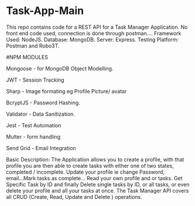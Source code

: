 # Task-App-Main
This repo contains code for a REST API for a Task Manager Application. No front end code used, connection is done through postman....
Framework Used: NodeJS.
Database: MongoDB.
Server: Express.
Testing Platform: Postman and Robo3T.

#NPM MODULES

Mongoose - for MongoDB Object Modelling.

JWT - Session Tracking

Sharp - Image formating eg Profile Picture/ avatar  

BcryptJS - Password Hashing.

Validator - Data Sanitization.

Jest - Test Automation

Multer - form handling

Send Grid - Email Integration

Basic Description:
The Application allows you to create a profile, with that profile you are then able to create tasks with either one of two states, completed / incomplete.
Update your profile ie change Password, email...Mark tasks as complete...
Read your own profile and or tasks.
Get Specific Task by ID
and finally Delete single tasks by ID, or all tasks, or even delete your profile and all your tasks at once.
The Task Manager API covers all CRUD (Create, Read, Update and Delete ) operations.
